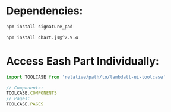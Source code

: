 # Dependencies:

```bash
npm install signature_pad
```
```bash
npm install chart.js@^2.9.4
```

# Access Eash Part Individually:

```javascript
import TOOLCASE from 'relative/path/to/lambdatt-ui-toolcase'

// Components:
TOOLCASE.COMPONENTS
// Pages:
TOOLCASE.PAGES
```